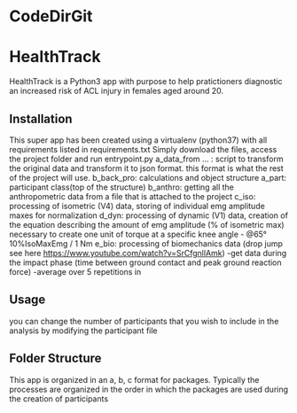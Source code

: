 # CodeDirGit
 
# HealthTrack

HealthTrack is a Python3 app with purpose to help pratictioners diagnostic an increased risk of ACL injury in 
females aged around 20.

## Installation

This super app has been created using a virtualenv (python37) with all requirements listed in requirements.txt
Simply download the files, access the project folder and run entrypoint.py
a_data_from ... : script to transform the original data and transform it to json format.
this format is what the rest of the project will use.
b_back_pro: calculations and object structure
	a_part: participant class(top of the structure)
	b_anthro: getting all the anthropometric data from a file that is attached to the project
	c_iso: processing of isometric (V4) data, storing of individual emg amplitude maxes for normalization
	d_dyn: processing of dynamic (V1) data, creation of the equation describing the amount of emg amplitude 
		(% of isometric max) necessary to create one unit of torque at a specific knee angle
		- @65° 10%IsoMaxEmg / 1 Nm
	e_bio: processing of biomechanics data (drop jump see here https://www.youtube.com/watch?v=SrCfgnllAmk)
		-get data during the impact phase (time between ground contact and peak ground reaction force)
		-average over 5 repetitions
in 

## Usage
you can change the number of participants that you wish to include in the analysis by modifying the participant file

## Folder Structure
This app is organized in an a, b, c format for packages.
Typically the processes are organized in the order in which the packages are used during the creation of participants